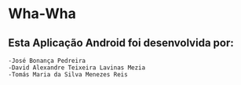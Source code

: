 # Wha-Wha
## Esta Aplicação Android foi desenvolvida por:
	-José Bonança Pedreira
	-David Alexandre Teixeira Lavinas Mezia
	-Tomás Maria da Silva Menezes Reis
